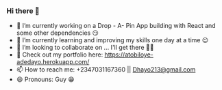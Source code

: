 ### Hi there 👋


- 🔭 I’m currently working on a Drop - A- Pin App building with React and some other dependencies 😏
- 🌱 I’m currently learning and improving my skills one day at a time 😉
- 👯 I’m looking to collaborate on ... I'll get there 🐱‍🏍
- 💬 Check out my portfolio here: https://atobiloye-adedayo.herokuapp.com/ 
- 📫 How to reach me: +2347031167360 || Dhayo213@gmail.com
- 😄 Pronouns: Guy 😁
